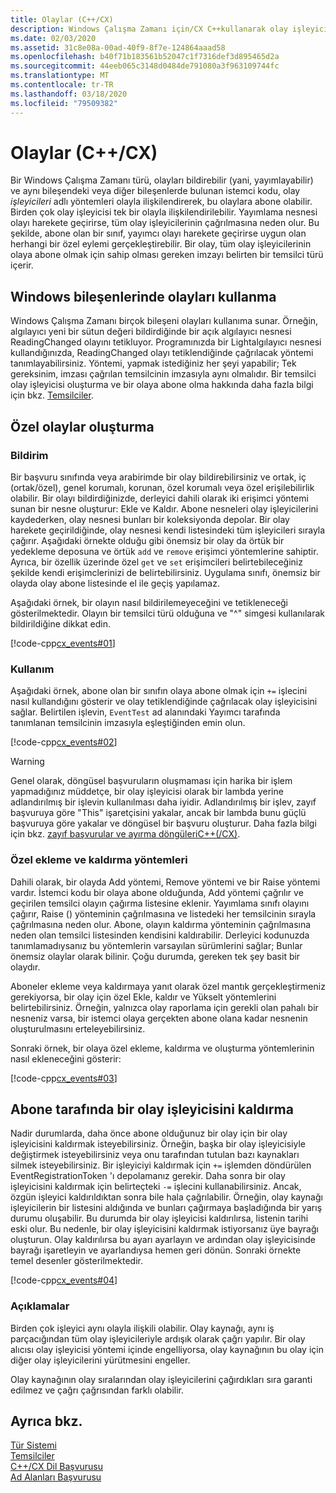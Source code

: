 ```yaml
---
title: Olaylar (C++/CX)
description: Windows Çalışma Zamanı için/CX C++kullanarak olay işleyicileri oluşturma ve kullanma.
ms.date: 02/03/2020
ms.assetid: 31c8e08a-00ad-40f9-8f7e-124864aaad58
ms.openlocfilehash: b40f71b183561b52047c1f7316def3d895465d2a
ms.sourcegitcommit: 44eeb065c3148d0484de791080a3f963109744fc
ms.translationtype: MT
ms.contentlocale: tr-TR
ms.lasthandoff: 03/18/2020
ms.locfileid: "79509382"
---
```

# <a name="events-ccx"></a>Olaylar (C++/CX)

Bir Windows Çalışma Zamanı türü, olayları bildirebilir (yani, yayımlayabilir) ve aynı bileşendeki veya diğer bileşenlerde bulunan istemci kodu, olay *işleyicileri* adlı yöntemleri olayla ilişkilendirerek, bu olaylara abone olabilir. Birden çok olay işleyicisi tek bir olayla ilişkilendirilebilir. Yayımlama nesnesi olayı harekete geçirirse, tüm olay işleyicilerinin çağrılmasına neden olur. Bu şekilde, abone olan bir sınıf, yayımcı olayı harekete geçirirse uygun olan herhangi bir özel eylemi gerçekleştirebilir. Bir olay, tüm olay işleyicilerinin olaya abone olmak için sahip olması gereken imzayı belirten bir temsilci türü içerir.

## <a name="consuming-events-in-windows-components"></a>Windows bileşenlerinde olayları kullanma

Windows Çalışma Zamanı birçok bileşeni olayları kullanıma sunar. Örneğin, algılayıcı yeni bir sütun değeri bildirdiğinde bir açık algılayıcı nesnesi ReadingChanged olayını tetikluyor. Programınızda bir Lightalgılayıcı nesnesi kullandığınızda, ReadingChanged olayı tetiklendiğinde çağrılacak yöntemi tanımlayabilirsiniz. Yöntemi, yapmak istediğiniz her şeyi yapabilir; Tek gereksinim, imzası çağrılan temsilcinin imzasıyla aynı olmalıdır. Bir temsilci olay işleyicisi oluşturma ve bir olaya abone olma hakkında daha fazla bilgi için bkz. [Temsilciler](../cppcx/delegates-c-cx.md).

## <a name="creating-custom-events"></a>Özel olaylar oluşturma

### <a name="declaration"></a>Bildirim

Bir başvuru sınıfında veya arabirimde bir olay bildirebilirsiniz ve ortak, iç (ortak/özel), genel korumalı, korunan, özel korumalı veya özel erişilebilirlik olabilir. Bir olayı bildirdiğinizde, derleyici dahili olarak iki erişimci yöntemi sunan bir nesne oluşturur: Ekle ve Kaldır. Abone nesneleri olay işleyicilerini kaydederken, olay nesnesi bunları bir koleksiyonda depolar. Bir olay harekete geçirildiğinde, olay nesnesi kendi listesindeki tüm işleyicileri sırayla çağırır. Aşağıdaki örnekte olduğu gibi önemsiz bir olay da örtük bir yedekleme deposuna ve örtük `add` ve `remove` erişimci yöntemlerine sahiptir. Ayrıca, bir özellik üzerinde özel `get` ve `set` erişimcileri belirtebileceğiniz şekilde kendi erişimclerinizi de belirtebilirsiniz.  Uygulama sınıfı, önemsiz bir olayda olay abone listesinde el ile geçiş yapılamaz.

Aşağıdaki örnek, bir olayın nasıl bildirilemeyeceğini ve tetikleneceği gösterilmektedir. Olayın bir temsilci türü olduğuna ve "^" simgesi kullanılarak bildirildiğine dikkat edin.

[!code-cpp[cx_events#01](../cppcx/codesnippet/CPP/cx_events/class1.h#01)]

### <a name="usage"></a>Kullanım

Aşağıdaki örnek, abone olan bir sınıfın olaya abone olmak için `+=` işlecini nasıl kullandığını gösterir ve olay tetiklendiğinde çağrılacak olay işleyicisini sağlar. Belirtilen işlevin, `EventTest` ad alanındaki Yayımcı tarafında tanımlanan temsilcinin imzasıyla eşleştiğinden emin olun.

[!code-cpp[cx_events#02](../cppcx/codesnippet/CPP/eventsupportinvs/eventclientclass.h#02)]

> [!WARNING]
> Genel olarak, döngüsel başvuruların oluşmaması için harika bir işlem yapmadığınız müddetçe, bir olay işleyicisi olarak bir lambda yerine adlandırılmış bir işlevin kullanılması daha iyidir. Adlandırılmış bir işlev, zayıf başvuruya göre "This" işaretçisini yakalar, ancak bir lambda bunu güçlü başvuruya göre yakalar ve döngüsel bir başvuru oluşturur. Daha fazla bilgi için bkz. [zayıf başvurular ve ayırma döngüleriC++(/CX)](../cppcx/weak-references-and-breaking-cycles-c-cx.md).

### <a name="custom-add-and-remove-methods"></a>Özel ekleme ve kaldırma yöntemleri

Dahili olarak, bir olayda Add yöntemi, Remove yöntemi ve bir Raise yöntemi vardır. İstemci kodu bir olaya abone olduğunda, Add yöntemi çağrılır ve geçirilen temsilci olayın çağırma listesine eklenir. Yayımlama sınıfı olayını çağırır, Raise () yönteminin çağrılmasına ve listedeki her temsilcinin sırayla çağrılmasına neden olur. Abone, olayın kaldırma yönteminin çağrılmasına neden olan temsilci listesinden kendisini kaldırabilir. Derleyici kodunuzda tanımlamadıysanız bu yöntemlerin varsayılan sürümlerini sağlar; Bunlar önemsiz olaylar olarak bilinir. Çoğu durumda, gereken tek şey basit bir olaydır.

Aboneler ekleme veya kaldırmaya yanıt olarak özel mantık gerçekleştirmeniz gerekiyorsa, bir olay için özel Ekle, kaldır ve Yükselt yöntemlerini belirtebilirsiniz. Örneğin, yalnızca olay raporlama için gerekli olan pahalı bir nesneniz varsa, bir istemci olaya gerçekten abone olana kadar nesnenin oluşturulmasını erteleyebilirsiniz.

Sonraki örnek, bir olaya özel ekleme, kaldırma ve oluşturma yöntemlerinin nasıl ekleneceğini gösterir:

[!code-cpp[cx_events#03](../cppcx/codesnippet/CPP/cx_events/class1.h#03)]

## <a name="removing-an-event-handler-from-the-subscriber-side"></a>Abone tarafında bir olay işleyicisini kaldırma

Nadir durumlarda, daha önce abone olduğunuz bir olay için bir olay işleyicisini kaldırmak isteyebilirsiniz. Örneğin, başka bir olay işleyicisiyle değiştirmek isteyebilirsiniz veya onu tarafından tutulan bazı kaynakları silmek isteyebilirsiniz. Bir işleyiciyi kaldırmak için `+=` işlemden döndürülen EventRegistrationToken 'ı depolamanız gerekir. Daha sonra bir olay işleyicisini kaldırmak için belirteçteki `-=` işlecini kullanabilirsiniz.  Ancak, özgün işleyici kaldırıldıktan sonra bile hala çağrılabilir. Örneğin, olay kaynağı işleyicilerin bir listesini aldığında ve bunları çağırmaya başladığında bir yarış durumu oluşabilir. Bu durumda bir olay işleyicisi kaldırılırsa, listenin tarihi eski olur. Bu nedenle, bir olay işleyicisini kaldırmak istiyorsanız üye bayrağı oluşturun. Olay kaldırılırsa bu ayarı ayarlayın ve ardından olay işleyicisinde bayrağı işaretleyin ve ayarlandıysa hemen geri dönün. Sonraki örnekte temel desenler gösterilmektedir.

[!code-cpp[cx_events#04](../cppcx/codesnippet/CPP/eventsupportinvs/eventclientclass.h#04)]

### <a name="remarks"></a>Açıklamalar

Birden çok işleyici aynı olayla ilişkili olabilir. Olay kaynağı, aynı iş parçacığından tüm olay işleyicileriyle ardışık olarak çağrı yapılır. Bir olay alıcısı olay işleyicisi yöntemi içinde engelliyorsa, olay kaynağının bu olay için diğer olay işleyicilerini yürütmesini engeller.

Olay kaynağının olay sıralarından olay işleyicilerini çağırdıkları sıra garanti edilmez ve çağrı çağrısından farklı olabilir.

## <a name="see-also"></a>Ayrıca bkz.

[Tür Sistemi](../cppcx/type-system-c-cx.md)<br/>
[Temsilciler](../cppcx/delegates-c-cx.md)<br/>
[C++/CX Dil Başvurusu](../cppcx/visual-c-language-reference-c-cx.md)<br/>
[Ad Alanları Başvurusu](../cppcx/namespaces-reference-c-cx.md)
